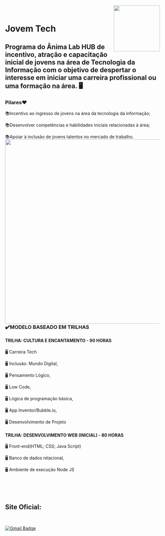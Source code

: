 <img align="right" width="150px" style="margin-top:-20px" src="https://user-images.githubusercontent.com/73598764/199052681-dd1d24e7-7024-4388-afd7-97476beabbb3.png">

# Jovem Tech
 ## Programa do Ânima Lab HUB de incentivo, atração e capacitação inicial de jovens na área de Tecnologia da Informação com o objetivo de despertar o interesse em iniciar uma carreira profissional ou uma formação na área. 🖥️



### Pilares❤

📚Incentivo ao ingresso de jovens na área da tecnologia da informação;

📚Desenvolver competências e habilidades iniciais relacionadas à área;

📚Apoiar à inclusão de jovens talentos no mercado de trabalho.

<img align="right" width="600px" style="margin-top:-20px" src="https://user-images.githubusercontent.com/117736787/200564980-62ddfe39-37c5-47bc-97ae-926dba9225ae.png">

### ✔️MODELO BASEADO EM TRILHAS

#### TRILHA: CULTURA E ENCANTAMENTO - 90 HORAS





<div display="inline-block">
 <p align="left">🖥️ Carreira Tech</p>
 <p align="left">🖥️ Inclusão: Mundo Digital,</p>
 <p align="left">🖥️ Pensamento Lógico,</p>
 <p align="left">🖥️ Low Code,</p>
 <p align="left">🖥️ Lógica de programação básica,</p>
 <p align="left">🖥️ App Inventor/Bubble.io,</p>
 <p align="left">🖥️ Desenvolvimento de Projeto</p>
</div>



#### TRILHA: DESENVOLVIMENTO WEB (INICIAL) - 80 HORAS

<div display="inline-block">
 <p align="left">🖥️ Front-end(HTML; CSS; Java Script)</p>
 <p align="left">🖥️ Banco de dados relacional,</p>
 <p align="left">🖥️ Ambiente de execução Node JS</p>
</div>
<br>
<br>
<br>

## Site Oficial: 

<br>

[![Gmail Badge](https://img.shields.io/badge/-https://jovemtech.animahub.com.br/home-c14438?style=flat-square&logo=Outlook&logoColor=white&link=mailto:https://jovemtech.animahub.com.br/home)](https://jovemtech.animahub.com.br/home)
